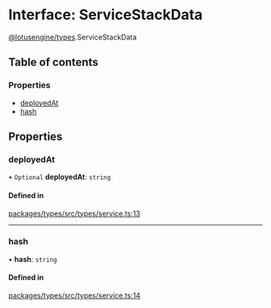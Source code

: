 # Interface: ServiceStackData

[@lotusengine/types](../wiki/@lotusengine.types).ServiceStackData

## Table of contents

### Properties

- [deployedAt](../wiki/@lotusengine.types.ServiceStackData#deployedat)
- [hash](../wiki/@lotusengine.types.ServiceStackData#hash)

## Properties

### deployedAt

• `Optional` **deployedAt**: `string`

#### Defined in

[packages/types/src/types/service.ts:13](https://github.com/lotusengine/sdk/blob/fdb90a3/packages/types/src/types/service.ts#L13)

___

### hash

• **hash**: `string`

#### Defined in

[packages/types/src/types/service.ts:14](https://github.com/lotusengine/sdk/blob/fdb90a3/packages/types/src/types/service.ts#L14)
